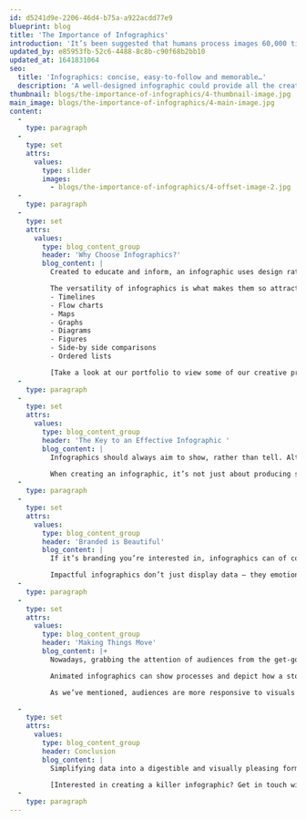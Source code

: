```yaml
---
id: d5241d9e-2206-46d4-b75a-a922acdd77e9
blueprint: blog
title: 'The Importance of Infographics'
introduction: 'It’s been suggested that humans process images 60,000 times faster than text. It’s nice to have a little [science](http://www.t-sciences.com/news/humans-process-visual-data-better) to back up the age-old idiom ‘a picture’s worth a thousand words’, not least because it reinforces our long-held opinion that infographics are, well… pretty good.'
updated_by: e85953fb-52c6-4488-8c8b-c90f68b2bb10
updated_at: 1641831064
seo:
  title: 'Infographics: concise, easy-to-follow and memorable…'
  description: 'A well-designed infographic could provide all the creative answers you’re looking for. Get in touch with our team today on 01253 297900.'
thumbnail: blogs/the-importance-of-infographics/4-thumbnail-image.jpg
main_image: blogs/the-importance-of-infographics/4-main-image.jpg
content:
  -
    type: paragraph
  -
    type: set
    attrs:
      values:
        type: slider
        images:
          - blogs/the-importance-of-infographics/4-offset-image-2.jpg
  -
    type: paragraph
  -
    type: set
    attrs:
      values:
        type: blog_content_group
        header: 'Why Choose Infographics?'
        blog_content: |
          Created to educate and inform, an infographic uses design rationale to simplify complex data and present it in an easy-to-digest format. Nobody enjoys staring into an endless abyss of statistics – thankfully, an infographic can contextualise information and save us from drowning in a sea of numbers and figures.

          The versatility of infographics is what makes them so attractive as a design solution. There are a number of ways to present data, including:
          - Timelines
          - Flow charts
          - Maps
          - Graphs
          - Diagrams
          - Figures
          - Side-by side comparisons
          - Ordered lists

          [Take a look at our portfolio to view some of our creative projects](/work)
  -
    type: paragraph
  -
    type: set
    attrs:
      values:
        type: blog_content_group
        header: 'The Key to an Effective Infographic '
        blog_content: |
          Infographics should always aim to show, rather than tell. Although text always plays a vital role in any design, the visual aspects of an infographic should be able to communicate effectively without an over-reliance on typography. 

          When creating an infographic, it’s not just about producing something that looks good – designers must also be able to figure out the best way of visualising and representing data depending on the topic at hand. The central concept behind an infographic should be reflected in the data that is being presented, which is why a designer needs to be able to interpret the relationship between different sets of information.
  -
    type: paragraph
  -
    type: set
    attrs:
      values:
        type: blog_content_group
        header: 'Branded is Beautiful'
        blog_content: |
          If it’s branding you’re interested in, infographics can of course be designed to adhere company guidelines. Branded infographics are effective because they tell a data-driven story alongside your brand’s own narrative, offering an ideal means of applying your company’s expertise and authority to matters. Whether designed for a set of annual reports or an Instagram post, an engaging and relevant infographic will lead people to value your brand’s credibility. 

          Impactful infographics don’t just display data – they emotionally connect with audiences. Ultimately, you’re looking for a reaction from people, a feeling which – by association of visual elements such as your logo, colour choice and typography – will remind people of your brand.
  -
    type: paragraph
  -
    type: set
    attrs:
      values:
        type: blog_content_group
        header: 'Making Things Move'
        blog_content: |+
          Nowadays, grabbing the attention of audiences from the get-go is becoming an increasingly difficult task. Turning static infographics into animated ones provides a potential solution.  

          Animated infographics can show processes and depict how a story unfolds. By showing the transition of information from one point to another, we can break things down and help viewers to grasp exactly what is being communicated. 

          As we’ve mentioned, audiences are more responsive to visuals that provide emotional stimulation. Combine that with the engagement that motion graphics brings to the table and you’ll increase the likelihood of content being shared, ultimately widening your audience reach. Whether breathing new life into older static infographics or producing something completely new, there’s no doubt that incorporating animation allows you to get more mileage out of infographics.

  -
    type: set
    attrs:
      values:
        type: blog_content_group
        header: Conclusion
        blog_content: |
          Simplifying data into a digestible and visually pleasing format isn’t always a walk in the park – but it is effective. Infographics reach out to people: they’re concise, easy-to-follow and, most important of all, memorable. Capitalise on all three of those qualities and you’ll soon leave a lasting impression on your audience.

          [Interested in creating a killer infographic? Get in touch with the Think!Creative team today.](/contact)
  -
    type: paragraph
---
```

